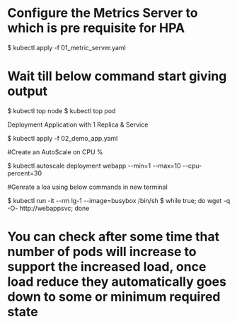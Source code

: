 # Configure the Metrics Server to which is pre requisite for HPA

$ kubectl apply -f 01_metric_server.yaml

# Wait till below command start giving output

$ kubectl top node
$ kubectl top pod

Deployment Application with 1 Replica & Service

$ kubectl apply -f 02_demo_app.yaml

#Create an AutoScale on CPU %

$ kubectl autoscale deployment webapp --min=1 --max=10 --cpu-percent=30

#Genrate a loa using below commands in new terminal

$ kubectl run -it --rm lg-1 --image=busybox /bin/sh
$ while true; do wget -q -O- http://webappsvc; done



# You can check after some time that number of pods will increase to support the increased load, once load reduce they automatically goes down to some or minimum required state

